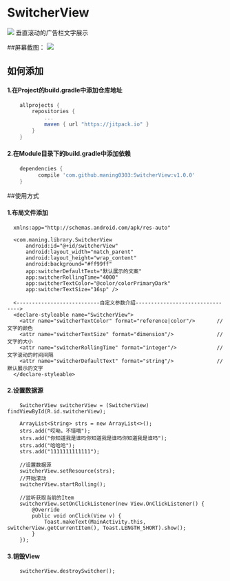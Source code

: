 # SwitcherView
[![](https://jitpack.io/v/maning0303/SwitcherView.svg)](https://jitpack.io/#maning0303/SwitcherView)
垂直滚动的广告栏文字展示

##屏幕截图：
![](https://github.com/maning0303/SwitcherView/raw/master/screenshot/001.gif)

## 如何添加

#### 1.在Project的build.gradle中添加仓库地址

``` gradle
	allprojects {
		repositories {
			...
			maven { url "https://jitpack.io" }
		}
	}
```

#### 2.在Module目录下的build.gradle中添加依赖
``` gradle
	dependencies {
	      compile 'com.github.maning0303:SwitcherView:v1.0.0'
	}
```

##使用方式
#### 1.布局文件添加

      xmlns:app="http://schemas.android.com/apk/res-auto"

      <com.maning.library.SwitcherView
          android:id="@+id/switcherView"
          android:layout_width="match_parent"
          android:layout_height="wrap_content"
          android:background="#ff99ff"
          app:switcherDefaultText="默认展示的文案"
          app:switcherRollingTime="4000"
          app:switcherTextColor="@color/colorPrimaryDark"
          app:switcherTextSize="16sp" />
          
      <---------------------------自定义参数介绍-------------------------------->
      <declare-styleable name="SwitcherView">
        <attr name="switcherTextColor" format="reference|color"/>       //文字的颜色
        <attr name="switcherTextSize" format="dimension"/>              //文字的大小
        <attr name="switcherRollingTime" format="integer"/>             //文字滚动的时间间隔
        <attr name="switcherDefaultText" format="string"/>              //默认展示的文字
      </declare-styleable>

   
#### 2.设置数据源

        SwitcherView switcherView = (SwitcherView) findViewById(R.id.switcherView);

        ArrayList<String> strs = new ArrayList<>();
        strs.add("哎呦，不错哦");
        strs.add("你知道我是谁吗你知道我是谁吗你知道我是谁吗");
        strs.add("哈哈哈");
        strs.add("1111111111111");
        
        //设置数据源
        switcherView.setResource(strs);
        //开始滚动
        switcherView.startRolling();

        //监听获取当前的Item
        switcherView.setOnClickListener(new View.OnClickListener() {
            @Override
            public void onClick(View v) {
                Toast.makeText(MainActivity.this, switcherView.getCurrentItem(), Toast.LENGTH_SHORT).show();
            }
        });

#### 3.销毁View
        switcherView.destroySwitcher();
